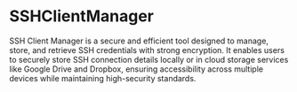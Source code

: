 # SSHClientManager
SSH Client Manager is a secure and efficient tool designed to manage, store, and retrieve SSH credentials with strong encryption. It enables users to securely store SSH connection details locally or in cloud storage services like Google Drive and Dropbox, ensuring accessibility across multiple devices while maintaining high-security standards.
